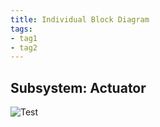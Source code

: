 ```yaml
---
title: Individual Block Diagram
tags:
- tag1
- tag2
---
```


## Subsystem: Actuator

![Test](/Nbrent/doc/assets/BlockDiagram.png)

